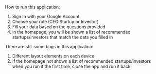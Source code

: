 How to run this application:
1. Sign In with your Google Account
2. Choose your role (CEO Startup or Investor)
3. Fill your data based on the questions provided
4. In the homepage, you will be shown a list of recommended startups/investors that match the data you filled in

There are still some bugs in this application:
1. Different layout elements on each device
2. If the homepage not shown a list of recommended startups/investors when you run it the first time, close the app and run it back
